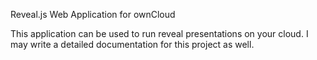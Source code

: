 Reveal.js Web Application for ownCloud

This application can be used to run reveal presentations on your cloud.
I may write a detailed documentation for this project as well. 